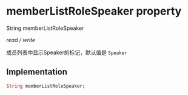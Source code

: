 


# memberListRoleSpeaker property







String memberListRoleSpeaker
  
_<span class="feature">read / write</span>_



<p>成员列表中显示Speaker的标记，默认值是 <code>Speaker</code></p>



## Implementation

```dart
String memberListRoleSpeaker;
```







